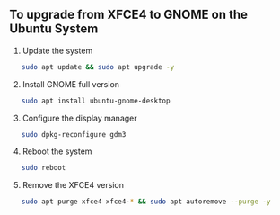 ## To upgrade from XFCE4 to GNOME on the Ubuntu System

1. Update the system

```bash
   sudo apt update && sudo apt upgrade -y 
```

2. Install GNOME full version

```bash
   sudo apt install ubuntu-gnome-desktop
```

3. Configure the display manager

```bash
   sudo dpkg-reconfigure gdm3
```

4. Reboot the system

```bash
   sudo reboot
```

5. Remove the XFCE4 version

```bash
   sudo apt purge xfce4 xfce4-* && sudo apt autoremove --purge -y
```

